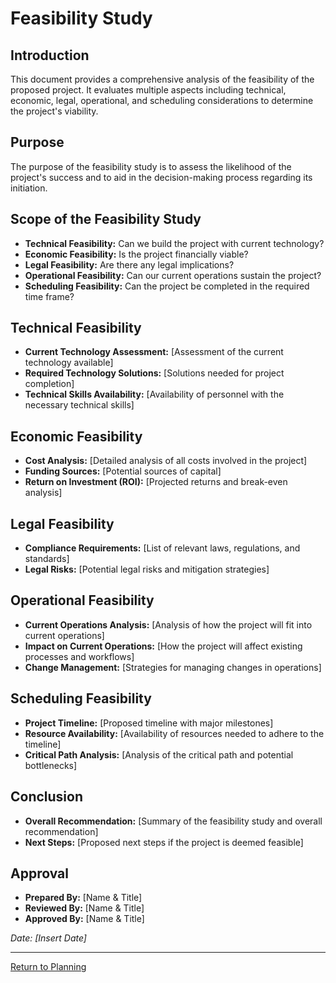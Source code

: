 # Feasibility Study

## Introduction

This document provides a comprehensive analysis of the feasibility of the proposed project. It evaluates multiple aspects including technical, economic, legal, operational, and scheduling considerations to determine the project's viability.

## Purpose

The purpose of the feasibility study is to assess the likelihood of the project's success and to aid in the decision-making process regarding its initiation.

## Scope of the Feasibility Study

- **Technical Feasibility:** Can we build the project with current technology?
- **Economic Feasibility:** Is the project financially viable?
- **Legal Feasibility:** Are there any legal implications?
- **Operational Feasibility:** Can our current operations sustain the project?
- **Scheduling Feasibility:** Can the project be completed in the required time frame?

## Technical Feasibility

- **Current Technology Assessment:** [Assessment of the current technology available]
- **Required Technology Solutions:** [Solutions needed for project completion]
- **Technical Skills Availability:** [Availability of personnel with the necessary technical skills]

## Economic Feasibility

- **Cost Analysis:** [Detailed analysis of all costs involved in the project]
- **Funding Sources:** [Potential sources of capital]
- **Return on Investment (ROI):** [Projected returns and break-even analysis]

## Legal Feasibility

- **Compliance Requirements:** [List of relevant laws, regulations, and standards]
- **Legal Risks:** [Potential legal risks and mitigation strategies]

## Operational Feasibility

- **Current Operations Analysis:** [Analysis of how the project will fit into current operations]
- **Impact on Current Operations:** [How the project will affect existing processes and workflows]
- **Change Management:** [Strategies for managing changes in operations]

## Scheduling Feasibility

- **Project Timeline:** [Proposed timeline with major milestones]
- **Resource Availability:** [Availability of resources needed to adhere to the timeline]
- **Critical Path Analysis:** [Analysis of the critical path and potential bottlenecks]

## Conclusion

- **Overall Recommendation:** [Summary of the feasibility study and overall recommendation]
- **Next Steps:** [Proposed next steps if the project is deemed feasible]

## Approval

- **Prepared By:** [Name & Title]
- **Reviewed By:** [Name & Title]
- **Approved By:** [Name & Title]

_Date: [Insert Date]_

---

[Return to Planning](PLANNING.md)